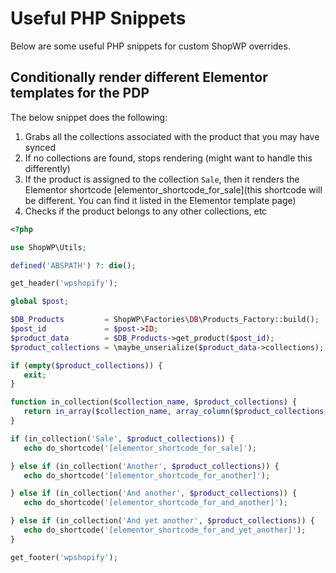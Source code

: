 # Useful PHP Snippets

Below are some useful PHP snippets for custom ShopWP overrides.

## Conditionally render different Elementor templates for the PDP

The below snippet does the following:

1. Grabs all the collections associated with the product that you may have synced
2. If no collections are found, stops rendering (might want to handle this differently)
3. If the product is assigned to the collection `Sale`, then it renders the Elementor shortcode [elementor_shortcode_for_sale](this shortcode will be different. You can find it listed in the Elementor template page)
4. Checks if the product belongs to any other collections, etc

```php
<?php

use ShopWP\Utils;

defined('ABSPATH') ?: die();

get_header('wpshopify');

global $post;

$DB_Products         = ShopWP\Factories\DB\Products_Factory::build();
$post_id             = $post->ID;
$product_data        = $DB_Products->get_product($post_id);
$product_collections = \maybe_unserialize($product_data->collections);

if (empty($product_collections)) {
   exit;
}

function in_collection($collection_name, $product_collections) {
   return in_array($collection_name, array_column($product_collections, 'name'));
}

if (in_collection('Sale', $product_collections)) {
   echo do_shortcode('[elementor_shortcode_for_sale]');

} else if (in_collection('Another', $product_collections)) {
   echo do_shortcode('[elementor_shortcode_for_another]');

} else if (in_collection('And another', $product_collections)) {
   echo do_shortcode('[elementor_shortcode_for_and_another]');

} else if (in_collection('And yet another', $product_collections)) {
   echo do_shortcode('[elementor_shortcode_for_and_yet_another]');
}

get_footer('wpshopify');
```
